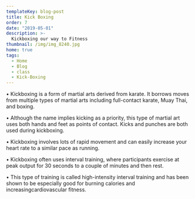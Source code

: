 ```yaml
---
templateKey: blog-post
title: Kick Boxing
order: 7
date: "2019-05-01"
description: >-
  Kickboxing our way to Fitness
thumbnail: /img/img_8240.jpg
home: true
tags:
  - Home
  - Blog
  - class
  - Kick-Boxing
---
```


• Kickboxing is a form of martial arts derived from karate. It borrows moves from multiple types of martial arts including full-contact karate, Muay Thai, and boxing.

• Although the name implies kicking as a priority, this type of martial art uses both hands and feet as points of contact. Kicks and punches are both used during kickboxing.

• Kickboxing involves lots of rapid movement and can easily increase your heart rate to a similar pace as running.

• Kickboxing often uses interval training, where participants exercise at peak output for 30 seconds to a couple of minutes and then rest.

• This type of training is called high-intensity interval training and has been shown to be especially good for burning calories and increasingcardiovascular fitness.
